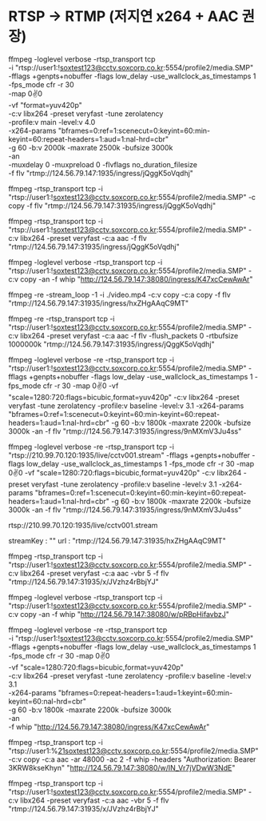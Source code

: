 # RTSP → RTMP (저지연 x264 + AAC 권장)

ffmpeg -loglevel verbose -rtsp_transport tcp \
 -i "rtsp://user1:!soxtest123@cctv.soxcorp.co.kr:5554/profile2/media.SMP" \
 -fflags +genpts+nobuffer -flags low_delay -use_wallclock_as_timestamps 1 \
 -fps_mode cfr -r 30 \
 -map 0:v:0 \
 -vf "format=yuv420p" \
 -c:v libx264 -preset veryfast -tune zerolatency \
 -profile:v main -level:v 4.0 \
 -x264-params "bframes=0:ref=1:scenecut=0:keyint=60:min-keyint=60:repeat-headers=1:aud=1:nal-hrd=cbr" \
 -g 60 -b:v 2000k -maxrate 2500k -bufsize 3000k \
 -an \
 -muxdelay 0 -muxpreload 0 -flvflags no_duration_filesize \
 -f flv "rtmp://124.56.79.147:1935/ingress/jQggK5oVqdhj"

ffmpeg -rtsp_transport tcp -i "rtsp://user1:!soxtest123@cctv.soxcorp.co.kr:5554/profile2/media.SMP" -c copy -f flv "rtmp://124.56.79.147:31935/ingress/jQggK5oVqdhj"

ffmpeg -rtsp_transport tcp -i "rtsp://user1:!soxtest123@cctv.soxcorp.co.kr:5554/profile2/media.SMP" -c:v libx264 -preset veryfast -c:a aac -f flv "rtmp://124.56.79.147:31935/ingress/jQggK5oVqdhj"

ffmpeg -loglevel verbose -rtsp_transport tcp -i "rtsp://user1:!soxtest123@cctv.soxcorp.co.kr:5554/profile2/media.SMP" -c:v copy -an -f whip "http://124.56.79.147:38080/ingress/K47xcCewAwAr"

ffmpeg -re -stream_loop -1 -i ./video.mp4 -c:v copy -c:a copy -f flv "rtmp://124.56.79.147:31935/ingress/hxZHgAAqC9MT"

ffmpeg -re -rtsp_transport tcp -i "rtsp://user1:!soxtest123@cctv.soxcorp.co.kr:5554/profile2/media.SMP" -c:v libx264 -preset veryfast -c:a aac -f flv -flush_packets 0 -rtbufsize 1000000k "rtmp://124.56.79.147:31935/ingress/jQggK5oVqdhj"

ffmpeg -loglevel verbose -re -rtsp_transport tcp -i "rtsp://user1:!soxtest123@cctv.soxcorp.co.kr:5554/profile2/media.SMP" -fflags +genpts+nobuffer -flags low_delay -use_wallclock_as_timestamps 1 -fps_mode cfr -r 30 -map 0:v:0 -vf "scale=1280:720:flags=bicubic,format=yuv420p" -c:v libx264 -preset veryfast -tune zerolatency -profile:v baseline -level:v 3.1 -x264-params "bframes=0:ref=1:scenecut=0:keyint=60:min-keyint=60:repeat-headers=1:aud=1:nal-hrd=cbr" -g 60 -b:v 1800k -maxrate 2200k -bufsize 3000k -an -f flv "rtmp://124.56.79.147:31935/ingress/9nMXmV3Ju4ss"

ffmpeg -loglevel verbose -re -rtsp_transport tcp -i "rtsp://210.99.70.120:1935/live/cctv001.stream" -fflags +genpts+nobuffer -flags low_delay -use_wallclock_as_timestamps 1 -fps_mode cfr -r 30 -map 0:v:0 -vf "scale=1280:720:flags=bicubic,format=yuv420p" -c:v libx264 -preset veryfast -tune zerolatency -profile:v baseline -level:v 3.1 -x264-params "bframes=0:ref=1:scenecut=0:keyint=60:min-keyint=60:repeat-headers=1:aud=1:nal-hrd=cbr" -g 60 -b:v 1800k -maxrate 2200k -bufsize 3000k -an -f flv "rtmp://124.56.79.147:31935/ingress/9nMXmV3Ju4ss"

rtsp://210.99.70.120:1935/live/cctv001.stream

streamKey
:
""
url
:
"rtmp://124.56.79.147:31935/hxZHgAAqC9MT"

ffmpeg -rtsp_transport tcp -i "rtsp://user1:!soxtest123@cctv.soxcorp.co.kr:5554/profile2/media.SMP" -c:v libx264 -preset veryfast -c:a aac -vbr 5 -f flv "rtmp://124.56.79.147:31935/x/JVzhz4rBbjYJ"

ffmpeg -loglevel verbose -rtsp_transport tcp -i "rtsp://user1:!soxtest123@cctv.soxcorp.co.kr:5554/profile2/media.SMP" -c:v copy -an -f whip "http://124.56.79.147:38080/w/pRBpHifavbzJ"

ffmpeg -loglevel verbose -re -rtsp_transport tcp \
 -i "rtsp://user1:!soxtest123@cctv.soxcorp.co.kr:5554/profile2/media.SMP" \
 -fflags +genpts+nobuffer -flags low_delay -use_wallclock_as_timestamps 1 \
 -fps_mode cfr -r 30 -map 0:v:0 \
 -vf "scale=1280:720:flags=bicubic,format=yuv420p" \
 -c:v libx264 -preset veryfast -tune zerolatency -profile:v baseline -level:v 3.1 \
 -x264-params "bframes=0:repeat-headers=1:aud=1:keyint=60:min-keyint=60:nal-hrd=cbr" \
 -g 60 -b:v 1800k -maxrate 2200k -bufsize 3000k \
 -an \
 -f whip "http://124.56.79.147:38080/ingress/K47xcCewAwAr"

ffmpeg -rtsp_transport tcp -i "rtsp://user1:%21soxtest123@cctv.soxcorp.co.kr:5554/profile2/media.SMP" -c:v copy -c:a aac -ar 48000 -ac 2 -f whip -headers "Authorization: Bearer 3KRW8kseKhyn" "http://124.56.79.147:38080/w/IN_Vr7jVDwW3NdE"

ffmpeg -rtsp_transport tcp -i "rtsp://user1:!soxtest123@cctv.soxcorp.co.kr:5554/profile2/media.SMP" -c:v libx264 -preset veryfast -c:a aac -vbr 5 -f flv "rtmp://124.56.79.147:31935/x/JVzhz4rBbjYJ"
